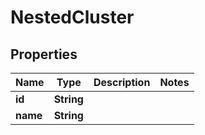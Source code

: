 

# NestedCluster


## Properties

Name | Type | Description | Notes
------------ | ------------- | ------------- | -------------
**id** | **String** |  | 
**name** | **String** |  | 



